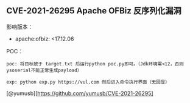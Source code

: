 ## CVE-2021-26295 Apache OFBiz 反序列化漏洞

影响版本：
- apache:ofbiz: <17.12.06

POC：
```
poc: 将目标放于 target.txt 后运行python poc.py即可。（Jdk环境需<12，否则ysoserial不能正常生成payload）

exp: python exp.py https://vul.com 然后进入命令执行界面（无回显）
```

[@yumusb][https://github.com/yumusb/CVE-2021-26295]